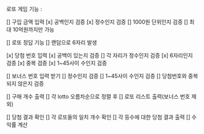 로또 게임 기능 :

[] 구입 금액 입력
    [x] 공백인지 검증
    [x] 정수인지 검증
    [] 1000원 단위인지 검증
    [] 최대 10억원까지만 가능

[] 로또 정답 기능
    [] 랜덤으로 6자리 발생

[x] 당첨 번호 입력
    [x] 공백이 있는지 검증
    []  각 자리가 정수인지 검증
    [x] 6자리인지 검증
    [x] 중복 검증
    [x] 1~45사이 수인지 검증

[] 보너스 번호 입력 받기
    [] 정수인지 검증
    [] 1~45사이 수인지 검증
    [] 당첨번호와 중복되지 않은지 검증

[] 구매 개수 출력
    [] 각 lotto 오름차순으로 정렬 후
    [] 로또 리스트 출력(보너스 번호 제외)

[] 당첨 결과 확인
    [] 각 로또들의 일치 개수 확인
    [] 각 등수에 대한 당첨 결과 출력
    [] 수익률 계산
